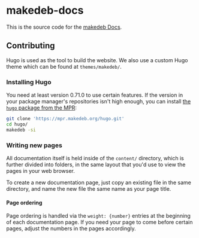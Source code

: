 # makedeb-docs
This is the source code for the [makedeb Docs](https://docs.makedeb.org).

## Contributing
Hugo is used as the tool to build the website. We also use a custom Hugo theme which can be found at `themes/makedeb/`.

### Installing Hugo
You need at least version 0.71.0 to use certain features. If the version in your package manager's repositories isn't high enough, you can install [the `hugo` package from the MPR](https://mpr.makedeb.org/packages/hugo):

```sh
git clone 'https://mpr.makedeb.org/hugo.git'
cd hugo/
makedeb -si
```

### Writing new pages
All documentation itself is held inside of the `content/` directory, which is further divided into folders, in the same layout that you'd use to view the pages in your web browser.

To create a new documentation page, just copy an existing file in the same directory, and name the new file the same name as your page title.

#### Page ordering
Page ordering is handled via the `weight: {number}` entries at the beginning of each documentation page. If you need your page to come before certain pages, adjust the numbers in the pages accordingly.
